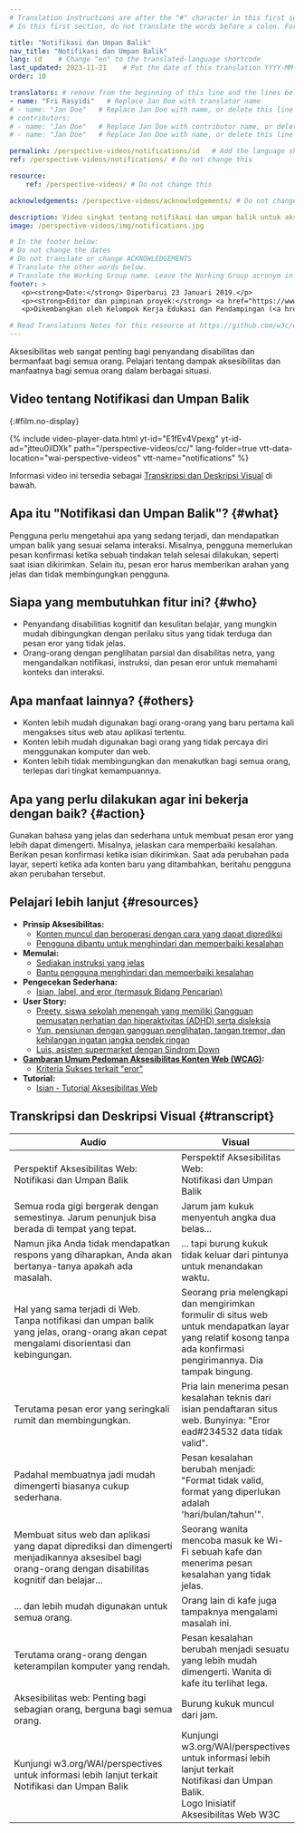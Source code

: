 ```yaml
---
# Translation instructions are after the "#" character in this first section. They are comments that do not show up in the web page. You do not need to translate the instructions after "#".
# In this first section, do not translate the words before a colon. For example, do not translate "title:". Do translate the text after "title:"

title: "Notifikasi dan Umpan Balik"
nav_title: "Notifikasi dan Umpan Balik"
lang: id    # Change "en" to the translated-language shortcode
last_updated: 2023-11-21    # Put the date of this translation YYYY-MM-DD (with month in the middle)
order: 10

translators: # remove from the beginning of this line and the lines below: "# " (the hash sign and the space)
- name: "Fri Rasyidi"   # Replace Jan Doe with translator name
# - name: "Jan Doe"   # Replace Jan Doe with name, or delete this line if not multiple translators
# contributors:
# - name: "Jan Doe"   # Replace Jan Doe with contributor name, or delete this line if none
# - name: "Jan Doe"   # Replace Jan Doe with name, or delete this line if not multiple contributors

permalink: /perspective-videos/notifications/id   # Add the language shortcode to the end, with no slash at the end. For example /path/to/file/fr
ref: /perspective-videos/notifications/ # Do not change this

resource:
    ref: /perspective-videos/ # Do not change this

acknowledgements: /perspective-videos/acknowledgements/ # Do not change this

description: Video singkat tentang notifikasi dan umpan balik untuk aksesibilitas web - apa itu, siapa yang membutuhkannya, dan apa yang perlu dilakukan agar bekerja dengan semestinya.
image: /perspective-videos/img/notifications.jpg

# In the footer below:
# Do not change the dates
# Do not translate or change ACKNOWLEDGEMENTS
# Translate the other words below.
# Translate the Working Group name. Leave the Working Group acronym in English.
footer: >
   <p><strong>Date:</strong> Diperbarui 23 Januari 2019.</p>
   <p><strong>Editor dan pimpinan proyek:</strong> <a href="https://www.w3.org/People/shadi">Shadi Abou-Zahra</a>. ACKNOWLEDGEMENTS daftar kontributor.</p>
   <p>Dikembangkan oleh Kelompok Kerja Edukasi dan Pendampingan (<a href="http://www.w3.org/WAI/EO/">EOWG</a>). Dikembangkan sebagai bagian dari <a href="https://www.w3.org/WAI/DEV/">proyek WAI-DEV</a>, didanai bersama oleh European Commission. Diperbarui sebagai bagian dari <a href="https://www.w3.org/WAI/DEV/">Proyek Perluasan Akses WAI</a>, didukung oleh Ford Foundation.</p>

# Read Translations Notes for this resource at https://github.com/w3c/wai-perspective-videos#readme
---
```


Aksesibilitas web sangat penting bagi penyandang disabilitas dan bermanfaat bagi semua orang. Pelajari tentang dampak aksesibilitas dan manfaatnya bagi semua orang dalam berbagai situasi.

## Video tentang Notifikasi dan Umpan Balik
{:#film.no-display}

{% include video-player-data.html
    yt-id="E1fEv4Vpexg"
    yt-id-ad="jtteu0ilDXk"
    path="/perspective-videos/cc/"
    lang-folder=true
    vtt-data-location="wai-perspective-videos"
    vtt-name="notifications"
%}

Informasi video ini tersedia sebagai [Transkripsi dan Deskripsi Visual](#transcript) di bawah.

Apa itu "Notifikasi dan Umpan Balik"? {#what}
-------------------------------------

Pengguna perlu mengetahui apa yang sedang terjadi, dan mendapatkan umpan balik yang sesuai selama interaksi. Misalnya, pengguna memerlukan pesan konfirmasi ketika sebuah tindakan telah selesai dilakukan, seperti saat isian dikirimkan. Selain itu, pesan eror harus memberikan arahan yang jelas dan tidak membingungkan pengguna.

Siapa yang membutuhkan fitur ini? {#who}
----------------------------

-   Penyandang disabilitias kognitif dan kesulitan belajar, yang mungkin mudah dibingungkan dengan perilaku situs yang tidak terduga dan pesan eror yang tidak jelas.
-   Orang-orang dengan penglihatan parsial dan disabilitas netra, yang mengandalkan notifikasi, instruksi, dan pesan eror untuk memahami konteks dan interaksi.

Apa manfaat lainnya? {#others}
---------------------------------

-   Konten lebih mudah digunakan bagi orang-orang yang baru pertama kali mengakses situs web atau aplikasi tertentu.
-   Konten lebih mudah digunakan bagi orang yang tidak percaya diri menggunakan komputer dan web.
-   Konten lebih tidak membingungkan dan menakutkan bagi semua orang, terlepas dari tingkat kemampuannya.

Apa yang perlu dilakukan agar ini bekerja dengan baik? {#action}
--------------------------------------

Gunakan bahasa yang jelas dan sederhana untuk membuat pesan eror yang lebih dapat dimengerti. Misalnya, jelaskan cara memperbaiki kesalahan. Berikan pesan konfirmasi ketika isian dikirimkan. Saat ada perubahan pada layar, seperti ketika ada konten baru yang ditambahkan, beritahu pengguna akan perubahan tersebut.

Pelajari lebih lanjut {#resources}
----------

-   **Prinsip Aksesibilitas:**
    -   [Konten muncul dan beroperasi dengan cara yang dapat diprediksi](/fundamentals/accessibility-principles/#predictable)
    -   [Pengguna dibantu untuk menghindari dan memperbaiki kesalahan](/fundamentals/accessibility-principles/#tolerant)
-   **Memulai:**
    -   [Sediakan instruksi yang jelas](/tips/writing/#provide-clear-instructions)
    -   [Bantu pengguna menghindari dan memperbaiki kesalahan](/tips/developing/#help-users-avoid-and-correct-mistakes)
-   **Pengecekan Sederhana:**
    -   [Isian, label, and eror (termasuk Bidang Pencarian)](/test-evaluate/preliminary/#forms)
-   **User Story:**
    -   [Preety, siswa sekolah menengah yang memiliki Gangguan pemusatan perhatian dan hiperaktivitas (ADHD) serta disleksia](/people-use-web/user-stories/#classroomstudent)
    -   [Yun, pensiunan dengan gangguan penglihatan, tangan tremor, dan kehilangan ingatan jangka pendek ringan](/people-use-web/user-stories/#retiree)
    -   [Luis, asisten supermarket dengan Sindrom Down](/people-use-web/user-stories/#supermarketassistant)
-   **[Gambaran Umum Pedoman Aksesibilitas Konten Web (WCAG)](/standards-guidelines/wcag/):**
    -   [Kriteria Sukses terkait "eror"](https://www.w3.org/WAI/WCAG21/quickref/?tags=errors)
-   **Tutorial:**
    -   [Isian - Tutorial Aksesibilitas Web](/tutorials/)

## Transkripsi dan Deskripsi Visual {#transcript}

<table>
  <thead>
    <tr>
      <th width="65%">Audio</th>
      <th>Visual</th>
    </tr>
  </thead>
  <tbody>
    <tr>
      <td>Perspektif Aksesibilitas Web: Notifikasi dan Umpan Balik</td>
      <td>Perspektif Aksesibilitas Web:<br>
        Notifikasi dan Umpan Balik</td>
    </tr>
    <tr>
      <td>Semua roda gigi bergerak dengan semestinya. Jarum penunjuk bisa berada di tempat yang tepat.</td>
      <td>Jarum jam kukuk menyentuh angka dua belas...</td>
    </tr>
    <tr>
      <td> Namun jika Anda tidak mendapatkan respons yang diharapkan, Anda akan bertanya-tanya apakah ada masalah.<br></td>
      <td>... tapi burung kukuk tidak keluar dari pintunya untuk menandakan waktu.</td>
    </tr>
    <tr>
      <td>Hal yang sama terjadi di Web.<br>
        Tanpa notifikasi dan umpan balik yang jelas, orang-orang akan cepat mengalami disorientasi dan kebingungan.<br></td>
      <td>Seorang pria melengkapi dan mengirimkan formulir di situs web untuk mendapatkan layar yang relatif kosong tanpa ada konfirmasi pengirimannya. Dia tampak bingung.</td>
    </tr>
    <tr>
      <td>Terutama pesan eror yang seringkali rumit dan membingungkan.<br></td>
      <td>Pria lain menerima pesan kesalahan teknis dari isian pendaftaran situs web. Bunyinya: &quot;Eror ead#234532 data tidak valid&quot;.</td>
    </tr>
    <tr>
      <td>Padahal membuatnya jadi mudah dimengerti biasanya cukup sederhana.<br></td>
      <td>Pesan kesalahan berubah menjadi: &quot;Format tidak valid, format yang diperlukan adalah 'hari/bulan/tahun'&quot;.</td>
    </tr>
    <tr>
      <td>Membuat situs web dan aplikasi yang dapat diprediksi dan dimengerti menjadikannya aksesibel bagi orang-orang dengan disabilitas kognitif dan belajar...<br></td>
      <td>Seorang wanita mencoba masuk ke Wi-Fi sebuah kafe dan menerima pesan kesalahan yang tidak jelas.</td>
    </tr>
    <tr>
      <td>... dan lebih mudah digunakan untuk semua orang.<br></td>
      <td>Orang lain di kafe juga tampaknya mengalami masalah ini.</td>
    </tr>
    <tr>
      <td>Terutama orang-orang dengan keterampilan komputer yang rendah.<br></td>
      <td>Pesan kesalahan berubah menjadi sesuatu yang lebih mudah dimengerti. Wanita di kafe itu terlihat lega.</td>
    </tr>
    <tr>
      <td>Aksesibilitas web: Penting bagi sebagian orang, berguna bagi semua orang.</td>
      <td>Burung kukuk muncul dari jam.</td>
    </tr>
    <tr>
      <td>Kunjungi w3.org/WAI/perspectives untuk informasi lebih lanjut terkait Notifikasi dan Umpan Balik</td>
      <td>Kunjungi<br>
        w3.org/WAI/perspectives<br>
        untuk informasi lebih lanjut terkait<br>
        Notifikasi dan Umpan Balik.<br>
        Logo Inisiatif Aksesibilitas Web W3C</td>
    </tr>
  </tbody>
</table>
